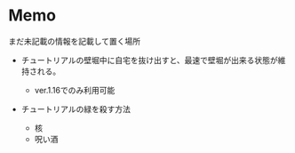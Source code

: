 # Memo

まだ未記載の情報を記載して置く場所<br>

- チュートリアルの壁堀中に自宅を抜け出すと、最速で壁堀が出来る状態が維持される。
    - ver.1.16でのみ利用可能

- チュートリアルの緑を殺す方法
    - 核
    - 呪い酒
